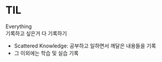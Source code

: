 # TIL
Everything </br>
기록하고 싶은거 다 기록하기

- Scattered Knowledge: 공부하고 일하면서 깨달은 내용들을 기록
- 그 이외에는 학습 및 실습 기록